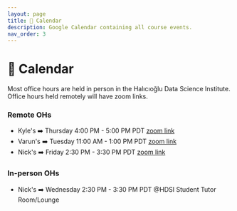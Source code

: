 ```yaml
---
layout: page
title: 📆 Calendar
description: Google Calendar containing all course events.
nav_order: 3
---
```


# 📆 Calendar

Most office hours are held in person in the Halıcıoğlu Data Science Institute. Office hours held remotely will have zoom links.

### Remote OHs
- Kyle's ➡️ Thursday 4:00 PM - 5:00 PM PDT [zoom link](https://ucsd.zoom.us/j/4288626123?pwd=TWpyQW5nZkpUTWJvU0YzejQyY25Sdz09)
- Varun's ➡️ Tuesday 11:00 AM - 1:00 PM PDT [zoom link](https://ucsd.zoom.us/j/9406036192)
- Nick's ➡️ Friday 2:30 PM - 3:30 PM PDT [zoom link](https://ucsd.zoom.us/j/97369942063)


### In-person OHs
- Nick's ➡️ Wednesday 2:30 PM - 3:30 PM PDT @HDSI Student Tutor Room/Lounge
